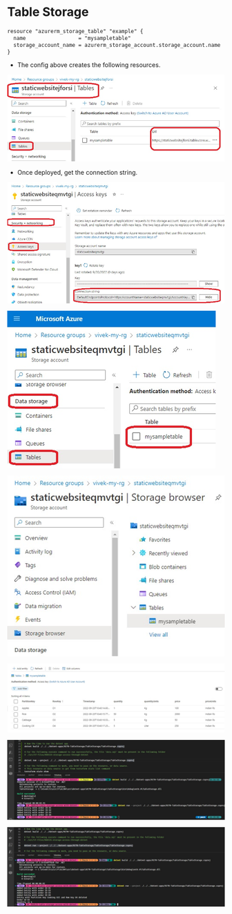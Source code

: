 # Table Storage

```
resource "azurerm_storage_table" "example" {
  name                 = "mysampletable"
  storage_account_name = azurerm_storage_account.storage_account.name
}

```

- The config above creates the following resources.

![Table Storage](./images/1TableStorage1.jpg)

- Once deployed, get the connection string.

![Table Storage](./images/1TableStorage2.jpg)

![Table Storage](./images/1TableStorage3.jpg)

![Table Storage](./images/1TableStorage4.jpg)

![Table Storage](./images/1TableStorage5.jpg)

![Table Storage](./images/1TableStorage6.jpg)

![Table Storage](./images/1TableStorage7.jpg)

